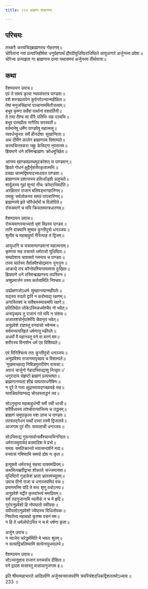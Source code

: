 ```yaml
---
title: २३३ ब्राह्मण-साहाय्यम्

---
```


## परिचयः

तस्करैः कस्यचिद्ब्राह्मणस्य गोहरणम्॥  
चोरितानां गवां प्रत्याजिहीर्षया धनुर्ग्रहणार्थं द्रौपदीयुधिष्ठिराधिष्ठिते आयुधागारे अर्जुनस्य प्रवेशः॥  
चोरेभ्यः प्रत्याहृता गाः ब्राह्मणाय दत्त्वा यथासमयं अर्जुनस्य तीर्थयात्रा॥  

## कथा

वैशम्पायन उवाच॥  
एवं ते समयं कृत्वा न्यवसंस्तत्र पाण्डवाः॥  
वशे शस्त्रप्रतापेन कुर्वन्तोऽन्यान्महीक्षितः॥  
तेषां मनुजसिंहानां पञ्चानाममितौजसाम्॥  
बभूव कृष्णा सर्वेषां पार्थानां वशवर्तिनी॥  
ते तया तैश्च सा वीरैः पतिभिः सह पञ्चभिः॥  
बभूव परमप्रीता नागैरिव सरस्वती॥  
वर्तमानेषु धर्मेण पाण्डवेषु महात्मसु॥  
व्यवर्धन्कुरवः सर्वे हीनदोषाः सुखान्विताः॥  
अथ दीर्घेण कालेन ब्राह्मणस्य विशाम्पते॥  
कस्यचित्तस्करा जह्रुः केचिद्गा नृपसत्तम॥  
ह्रियमाणे धने तस्मिन्ब्राह्मणः क्रोधमूर्च्छितः॥  

आगम्य खाण्डवप्रस्थमुदक्रोशत् स पाण्डवान्॥  
ह्रियते गोधनं क्षुद्रैर्नृशंसैरकृतात्मभिः॥  
प्रसह्य चास्मद्विषयादभ्यधावत पाण्डवाः॥  
ब्राह्मणस्य प्रशान्तस्य हविर्ध्वाङ्क्षैः प्रलुप्यते॥  
शार्दूलस्य गुहां शून्यां नीचः क्रोष्टाभिमर्दति॥  
अरक्षितारं राजानं बलिषड्भागहारिणम्॥  
तमाहुः सर्वलोकस्य समग्रं पापचारिणम्॥  
ब्राह्मणस्वे हृते चोरैर्धर्मार्थे च विलोपिते॥  
रोरूयमाणे च मयि क्रियतामस्त्रधारणम्॥  

वैशम्पायन उवाच॥  
रोरूयमाणस्याभ्याशे भृशं विप्रस्य पाण्डवः॥  
तानि वाक्यानि शुश्राव कुन्तीपुत्रो धनञ्जयः॥  
श्रुत्वैव च महाबाहुर्मा भैरित्याह तं द्विजम्॥  

आयुधानि च यत्रासन्पाण्डवानां महात्मनाम्॥  
कृष्णया सह तत्रास्ते धर्मराजो युधिष्ठिरः॥  
सम्प्रवेशाय चाशक्तो गमनाय च पाण्डवः॥  
तस्य चार्तस्य तैर्वाक्यैश्चोद्यमानः पुनःपुनः॥  
आक्रन्दे तत्र कौन्तेयश्चिन्तयामास दुःखितः॥  
ह्रियमाणे धने तस्मिन्ब्राह्मणस्य तपस्विनः॥  
अश्रुप्रमार्जनं तस्य कर्तव्यमिति निश्चयः॥  

उपप्रेक्षणजोऽधर्मः सुमहान्स्यान्महीपतेः॥  
यद्यस्य रुदतो द्वारि न करोम्यद्य रक्षणम्॥  
अनास्तिक्यं च सर्वेषामस्माकमपि रक्षणे॥  
प्रतितिष्ठेत लोकेऽस्मिन्नधर्मश्चैव नो भवेत्॥  
अनापृच्छय तु राजानं गते मयि न संशयः॥  
अजातशत्रोर्नृपतेर्मयि चैवानृतं भवेत्॥  
अनुप्रवेशे राज्ञस्तु वनवासो भवेन्मम॥  
सर्वमन्यत्परिहृतं धर्षणात्तु महीपतेः॥  
अधर्मो वै महानस्तु वने वा मरणं मम॥  
शरीरस्य विनाशेन धर्म एव विशिष्यते॥  

एवं विनिश्चित्य ततः कुन्तीपुत्रो धनञ्जयः॥  
अनुप्रविश्य राजानमापृच्छय च विशाम्पते॥  
'मुखमाच्छाद्य निबिडमुत्तरीयेण वाससा॥  
अग्रजं चार्जुनो गेहादभिवाद्याशु निःसृतः॥'  
धनुरादाय संहृष्टो ब्राह्मणं प्रत्यभाषत॥  
ब्राह्मणागम्यतां शीघ्रं यावत्परधनैषिणः॥  
न दूरे ते गताः क्षुद्रास्तावद्गच्छावहे सह॥  
यावन्निवर्तयाम्यद्य चोरहस्ताद्धनं तव॥  

सोऽनुसृत्य महाबाहुर्धन्वी वर्मी रथी ध्वजी॥  
शरैर्विध्वस्य तांश्चोरानवजित्य च तद्धनम्॥  
ब्राह्मणं समुपाकृत्य यशः प्राप्य च पाण्डवः॥  
ततस्तद्गेधनं पार्थो दत्त्वा तस्मै द्विजातये॥  
आजगाम पुरं वीरः सव्यसाची धनञ्जयः॥  

सोऽभिवाद्य गुरून्सर्वान्सर्वैश्चाप्यभिनन्दितः॥  
धर्मराजमुवाचेदं व्रतमादिश मे प्रभो॥  
समयः समतिक्रान्तो भवत्सन्दर्शने मया॥  
वनवासं गमिष्यामि समयो ह्येष नः कृतः॥  

इत्युक्तो धर्मरास्तु सहसा वाक्यमप्रियम्॥  
कथमित्यब्रवीद्वाचा शोकार्तः सज्जमानया॥  
युधिष्ठिरो गुडाकेशं भ्राता भ्रातरमच्युतम्॥  
उवाच दीनो राजा च धनञ्जयमिदं वचः॥  
प्रमाणमस्मि यदि ते मत्तः शृणु वचोऽनघ॥  
अनुप्रवेशे यद्वीर कृतवांस्त्वं ममाप्रियम्॥  
सर्वं तदनुजानामि व्यलीकं न च मे हृदि॥  
गुरोरनुप्रवेशो हि नोपघातो यवीयसः॥  
यवीयसोऽनुप्रवेशो ज्येष्ठस्य विधिलोपकः॥  
निवर्तस्व महाबाहो कुरुष्व वचनं मम॥  
न हि ते धर्मलोपोऽस्ति न च मे धर्षणा कृता॥  

अर्जुन उवाच॥  
न व्याजेन चरेद्धर्ममिति मे भवतः श्रुतम्॥  
न सत्याद्विचलिष्यामि सत्येनायुधमालभे॥  

वैशम्पायन उवाच॥  
सोऽभ्यनुज्ञाय राजानं वनचर्याय दीक्षितः॥  
वने द्वादश मासांस्तु वासायानुजगाम ह॥  

इति श्रीमन्महाभारते आदिपर्वणि अर्जुनवनवासपर्वणि त्रयस्त्रिंशदधिकद्विशततमोऽध्यायः॥  
233 ॥  
